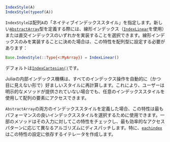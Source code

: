 ```julia
IndexStyle(A)
IndexStyle(typeof(A))
```

`IndexStyle`は配列`A`の「ネイティブインデックススタイル」を指定します。新しい[`AbstractArray`](@ref)型を定義する際には、線形インデックス（[`IndexLinear`](@ref)を使用）または直交インデックスのいずれかを実装することを選択できます。線形インデックスのみを実装することに決めた場合は、この特性を配列型に設定する必要があります：

```julia
Base.IndexStyle(::Type{<:MyArray}) = IndexLinear()
```

デフォルトは[`IndexCartesian()`](@ref)です。

Juliaの内部インデックス機構は、すべてのインデックス操作を自動的に（かつ目に見えない形で）好ましいスタイルに再計算します。これにより、ユーザーは明示的なメソッドが提供されていない場合でも、任意のインデックススタイルを使用して配列の要素にアクセスできます。

`AbstractArray`の両方のインデックススタイルを定義した場合、この特性は最もパフォーマンスの良いインデックススタイルを選択するために使用できます。一部のメソッドはその入力に対してこの特性をチェックし、最も効率的なアクセスパターンに応じて異なるアルゴリズムにディスパッチします。特に、[`eachindex`](@ref)はこの特性の設定に依存するイテレータを作成します。

